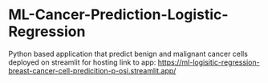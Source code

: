 # ML-Cancer-Prediction-Logistic-Regression
Python based application that predict benign and malignant cancer cells deployed on streamlit for hosting
link to app: https://ml-logisitic-regression-breast-cancer-cell-predicition-p-osi.streamlit.app/
